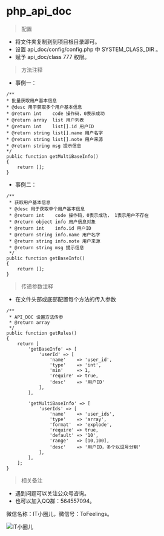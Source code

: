 # php_api_doc

> 配置
- 将文件夹复制到到项目根目录即可。
- 设置 api_doc/config/config.php 中 SYSTEM_CLASS_DIR 。
- 赋予 api_doc/class 777 权限。

> 方法注释

- 事例一：
```
/**
* 批量获取用户基本信息
* @desc 用于获取多个用户基本信息
* @return int    code 操作码，0表示成功
* @return array  list 用户列表
* @return int    list[].id 用户ID
* @return string list[].name 用户名字
* @return string list[].note 用户来源
* @return string msg 提示信息
*/
public function getMultiBaseInfo()
{
    return [];
}
```
- 事例二：
```
/**
 * 获取用户基本信息
 * @desc 用于获取单个用户基本信息
 * @return int    code 操作码，0表示成功， 1表示用户不存在
 * @return object info 用户信息对象
 * @return int    info.id 用户ID
 * @return string info.name 用户名字
 * @return string info.note 用户来源
 * @return string msg 提示信息
 */
public function getBaseInfo()
{
    return [];
}
```

> 传递参数注释

- 在文件头部或底部配置每个方法的传入参数

```
/**
 * API_DOC 设置方法传参
 * @return array
 */
public function getRules()
{
    return [
        'getBaseInfo' => [
            'userId' => [
                'name'    => 'user_id',
                'type'    => 'int',
                'min'     => 1,
                'require' => true,
                'desc'    => '用户ID'
            ],
        ],

        'getMultiBaseInfo' => [
            'userIds' => [
                'name'    => 'user_ids',
                'type'    => 'array',
                'format'  => 'explode',
                'require' => true,
                'default' => '10',
                'range'   => [10,100],
                'desc'    => '用户ID，多个以逗号分割'
            ],
        ],
    ];
}
```


> 相关备注

- 遇到问题可以关注公众号咨询。
- 也可以加入QQ群：564557094。

微信名称：IT小圈儿，微信号：ToFeelings。

![IT小圈儿](https://ntaste.github.io/image/qr.jpg)
